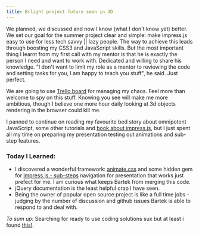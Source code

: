 ```yaml
---
title: Brlight project future seen in 3D
---
```


We planned, we discussed and now I know (what I don't know yet) better. We set our goal for the summer project clear and simple: make impress.js easy to use for less tech savvy || lazy people. The way to achieve this leads through boosting my CSS3 and JavaScript skills. But the most important thing I learnt from my first call with my mentor is that he is exactly the person I need and want to work with. Dedicated and willing to share his knowledge. "I don't want to limit my role as a mentor to reviewing the code and setting tasks for you, I am happy to teach you stuff", he said. Just perfect.

We are going to use [Trello board](https://trello.com/board/impress-js-summer-of-code/51bee39938cdf46401002f4e) for managing my chaos. Feel more than welcome to spy on this stuff. Knowing you see will make me more ambitious, though I believe one more hour daily looking at 3d objects rendering in the browser could kill me.

I panned to continue on reading my favourite bed story about omnipotent JavaScript, some other tutorials and [book about impress.js](http://www.amazon.com/dp/1849696489), but I just spent all my time on preparing my presentation testing out animations and sub-step features.

### Today I Learned:

* I discovered a wonderful framework: [animate.css](http://daneden.me/animate/) and some hidden gem for [impress.js - sub-steps](https://github.com/tehfoo/impress.js) navigation for presentation that works just prefect for me. I am curious what keeps Bartek from merging this code.
* jQuery documentation is the least helpful crap I have seen. 
* Being the owner of popular open source project is like a full time jobs - judging by the number of discussion and github issues Bartek is able to respond to and deal with.

_To sum up_:
Searching for ready to use coding solutions sux but at least i found [this!](http://pudelekx.pl/na-bahamach-jest-plaza-dla-swin-7466).
